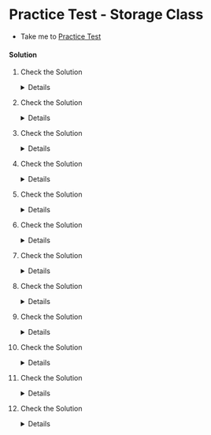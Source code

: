 # Practice Test - Storage Class
  
- Take me to [Practice Test](https://kodekloud.com/topic/practice-test-storage-class-2/)

#### Solution

  1. Check the Solution

     <details>

      ```
      0
      ```

     </details>

  2. Check the Solution

     <details>

      ```
      2
      ```

     </details>

  3. Check the Solution

     <details>

      ```
      local-storage
      ```

     </details>

  4. Check the Solution

     <details>

      ```
      WaitForFirstConsumer
      ```

      </details>

  5. Check the Solution

     <details>

      ```
      portworx-volume
      ```

     </details>

  6. Check the Solution

     <details>

      ```
      NO
      ```

     </details>

  7. Check the Solution

     <details>

      ```
      apiVersion: v1
      kind: PersistentVolumeClaim
      metadata:
        name: local-pvc
      spec:
        accessModes:
        - ReadWriteOnce
        resources:
          requests:
            storage: 500Mi
        storageClassName: local-storage
      ```

     </details>

  8. Check the Solution

     <details>

      ```
      Pending
      ```

     </details>

  9. Check the Solution

     <details>

      ```
      A Pod consuming the volume in not scheduled
      ```

     </details>

  10. Check the Solution

      <details>

       ```
       The Storage Class called local-storage makes use of VolumeBindingMode set to WaitForFirstConsumer. This will delay the binding and provisioning of a PersistentVolume until a Pod using the PersistentVolumeClaim is created.
       ```

      </details>

  11. Check the Solution

      <details>

       ```
       apiVersion: v1
       kind: Pod
       metadata:
         name: nginx
         labels:
           name: nginx
       spec:
           containers:
           - name: nginx
             image: nginx:alpine
             volumeMounts:
             - name: local-persistent-storage
               mountPath: /var/www/html
           volumes:
           - name: local-persistent-storage
             persistentVolumeClaim:
               claimName: local-pvc
       ```

      </details>

  12. Check the Solution

      <details>

       ```
       apiVersion: storage.k8s.io/v1
       kind: StorageClass
       metadata:
         name: delayed-volume-sc
       provisioner: kubernetes.io/no-provisioner
       volumeBindingMode: WaitForFirstConsumer
       ```

      </details>
